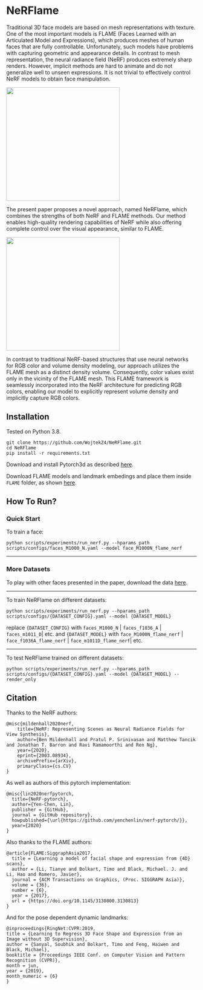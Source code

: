 # NeRFlame

Traditional 3D face models are based on mesh representations with texture. One of the most important models is FLAME (Faces Learned with an Articulated Model and Expressions), which produces meshes of human faces that are fully controllable. 
Unfortunately, such models have problems with capturing geometric and appearance details. 
In contrast to mesh representation, the neural radiance field  (NeRF) produces extremely sharp renders. However, implicit methods are hard to animate and do not generalize well to unseen expressions. It is not trivial to effectively control NeRF models to obtain face manipulation. 

<img src="https://github.com/WojtekZ4/NeRFlame/blob/main/gifs/turn1.gif" width="300" height="300">

The present paper proposes a novel approach, named NeRFlame, which combines the strengths of both NeRF and FLAME methods. Our method enables high-quality rendering capabilities of NeRF while also offering complete control over the visual appearance, similar to FLAME.

<img src="https://github.com/WojtekZ4/NeRFlame/blob/main/gifs/turn2.gif" width="300" height="300">


In contrast to traditional NeRF-based structures that use neural networks for RGB color and volume density modeling, our approach utilizes the FLAME mesh as a distinct density volume. Consequently, color values exist only in the vicinity of the FLAME mesh. This FLAME framework is seamlessly incorporated into the NeRF architecture for predicting RGB colors, enabling our model to explicitly represent volume density and implicitly capture RGB colors.

## Installation

Tested on Python 3.8.

```
git clone https://github.com/WojtekZ4/NeRFlame.git
cd NeRFlame
pip install -r requirements.txt
```

Download and install Pytorch3d as described [here](https://github.com/facebookresearch/pytorch3d/blob/main/INSTALL.md).

Download FLAME models and landmark embedings and place them inside `FLAME` folder, as shown [here](https://github.com/soubhiksanyal/FLAME_PyTorch).


## How To Run?

### Quick Start


To train a face:
```
python scripts/experiments/run_nerf.py --hparams_path scripts/configs/faces_M1000_N.yaml --model face_M1000N_flame_nerf
```

---

### More Datasets
To play with other faces presented in the paper, download the data [here](https://drive.google.com/drive/folders/1znso9vWtrkYqdMrZU1U0-X2pHJcpTXpe?usp=share_link).


---

To train NeRFlame on different datasets: 

```
python scripts/experiments/run_nerf.py --hparams_path scripts/configs/{DATASET_CONFIG}.yaml --model {DATASET_MODEL}
```

replace `{DATASET_CONFIG}` with `faces_M1000_N` | `faces_f1036_A` | `faces_m1011_D`| etc. 
and `{DATASET_MODEL}` with `face_M1000N_flame_nerf` | `face_f1036A_flame_nerf` | `face_m1011D_flame_nerf`| etc.

---

To test NeRFlame trained on different datasets: 

```
python scripts/experiments/run_nerf.py --hparams_path scripts/configs/{DATASET_CONFIG}.yaml --model {DATASET_MODEL} --render_only
```


## Citation

Thanks to the NeRF authors:
```
@misc{mildenhall2020nerf,
    title={NeRF: Representing Scenes as Neural Radiance Fields for View Synthesis},
    author={Ben Mildenhall and Pratul P. Srinivasan and Matthew Tancik and Jonathan T. Barron and Ravi Ramamoorthi and Ren Ng},
    year={2020},
    eprint={2003.08934},
    archivePrefix={arXiv},
    primaryClass={cs.CV}
}
```

As well as authors of this pytorch implementation:
```
@misc{lin2020nerfpytorch,
  title={NeRF-pytorch},
  author={Yen-Chen, Lin},
  publisher = {GitHub},
  journal = {GitHub repository},
  howpublished={\url{https://github.com/yenchenlin/nerf-pytorch/}},
  year={2020}
}
```

Also thanks to the FLAME authors:
```
@article{FLAME:SiggraphAsia2017,
  title = {Learning a model of facial shape and expression from {4D} scans},
  author = {Li, Tianye and Bolkart, Timo and Black, Michael. J. and Li, Hao and Romero, Javier},
  journal = {ACM Transactions on Graphics, (Proc. SIGGRAPH Asia)},
  volume = {36},
  number = {6},
  year = {2017},
  url = {https://doi.org/10.1145/3130800.3130813}
}
```

And for the pose dependent dynamic landmarks:
```
@inproceedings{RingNet:CVPR:2019,
title = {Learning to Regress 3D Face Shape and Expression from an Image without 3D Supervision},
author = {Sanyal, Soubhik and Bolkart, Timo and Feng, Haiwen and Black, Michael},
booktitle = {Proceedings IEEE Conf. on Computer Vision and Pattern Recognition (CVPR)},
month = jun,
year = {2019},
month_numeric = {6}
}
```







